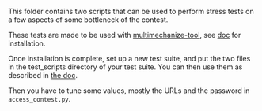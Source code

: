 This folder contains two scripts that can be used to perform stress tests
on a few aspects of some bottleneck of the contest.

These tests are made to be used with [multimechanize-tool](http://testutils.org/multi-mechanize/), see [doc](http://testutils.org/multi-mechanize/setup.html) for
installation.

Once installation is complete, set up a new test suite, and put the two files
in the test_scripts directory of your test suite. You can then use them as
described in [the doc](http://testutils.org/multi-mechanize/configfile.html).

Then you have to tune some values, mostly the URLs and the password in 
`access_contest.py`.
